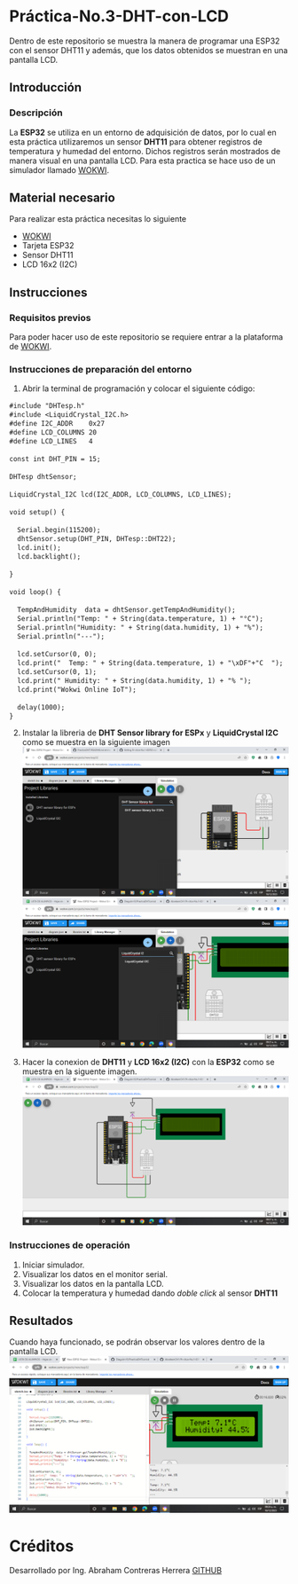 # Práctica-No.3-DHT-con-LCD
Dentro de este repositorio se muestra la manera de programar una ESP32 con el sensor DHT11 y además, que los datos obtenidos se muestran en una pantalla LCD.
## Introducción
### Descripción
La **ESP32** se utiliza en un entorno de adquisición de datos, por lo cual en esta práctica utilizaremos un sensor **DHT11** para obtener registros de temperatura y humedad del entorno. Dichos registros serán mostrados de manera visual en una pantalla LCD. Para esta practica se hace uso de un simulador llamado [WOKWI](https://wokwi.com/projects/new/esp32).
## Material necesario
Para realizar esta práctica necesitas lo siguiente

- [WOKWI](https://wokwi.com/projects/new/esp32)
- Tarjeta ESP32
- Sensor DHT11
- LCD 16x2 (I2C)
## Instrucciones
### Requisitos previos
Para poder hacer uso de este repositorio se requiere entrar a la plataforma de [WOKWI](https://wokwi.com/projects/new/esp32).
### Instrucciones de preparación del entorno
1. Abrir la terminal de programación y colocar el siguiente código:

```
#include "DHTesp.h"
#include <LiquidCrystal_I2C.h>
#define I2C_ADDR    0x27
#define LCD_COLUMNS 20
#define LCD_LINES   4

const int DHT_PIN = 15;

DHTesp dhtSensor;

LiquidCrystal_I2C lcd(I2C_ADDR, LCD_COLUMNS, LCD_LINES);

void setup() {

  Serial.begin(115200);
  dhtSensor.setup(DHT_PIN, DHTesp::DHT22);
  lcd.init();
  lcd.backlight();

}

void loop() {

  TempAndHumidity  data = dhtSensor.getTempAndHumidity();
  Serial.println("Temp: " + String(data.temperature, 1) + "°C");
  Serial.println("Humidity: " + String(data.humidity, 1) + "%");
  Serial.println("---");
  
  lcd.setCursor(0, 0);
  lcd.print("  Temp: " + String(data.temperature, 1) + "\xDF"+"C  ");
  lcd.setCursor(0, 1);
  lcd.print(" Humidity: " + String(data.humidity, 1) + "% ");
  lcd.print("Wokwi Online IoT");

  delay(1000);
}

```
2. Instalar la libreria de **DHT Sensor library for ESPx** y **LiquidCrystal I2C** como se muestra en la siguiente imagen
![](https://github.com/AbrahamCH1/Practica-No.3-DHT-con-LCD/blob/main/Captura%20de%20pantalla%20(290).png?raw=true)
![](https://github.com/AbrahamCH1/Practica-No.3-DHT-con-LCD/blob/main/Captura%20de%20pantalla%20(296).png?raw=true)

3. Hacer la conexion de **DHT11** y **LCD 16x2 (I2C)** con la **ESP32** como se muestra en la siguente imagen.
![](https://github.com/AbrahamCH1/Practica-No.3-DHT-con-LCD/blob/main/Captura%20de%20pantalla%20(297).png?raw=true)

### Instrucciones de operación
1. Iniciar simulador.
2. Visualizar los datos en el monitor serial.
3. Visualizar los datos en la pantalla LCD.
4. Colocar la temperatura y humedad dando *doble click* al sensor **DHT11** 
## Resultados
Cuando haya funcionado, se podrán observar los valores dentro de la pantalla LCD.
![](https://github.com/AbrahamCH1/Practica-No.3-DHT-con-LCD/blob/main/Captura%20de%20pantalla%20(295).png?raw=true)

# Créditos
Desarrollado por Ing. Abraham Contreras Herrera
[GITHUB](https://github.com/AbrahamCH1)
